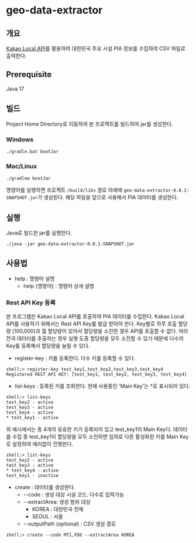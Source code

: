 # geo-data-extractor
## 개요
[Kakao Local API](https://developers.kakao.com/docs/latest/ko/local/common)를 활용하여 대한민국 주요 시설 PIA 정보를 수집하여 CSV 파일로 출력한다.

## Prerequisite
Java 17

## 빌드
Project Home Directory로 이동하여 본 프로젝트를 빌드하여 jar를 생성한다.
### Windows
```shell
./gradle.bat bootJar
```
### Mac/Linux
```shell
./gradlew bootJar
```
명령어를 실행하면 프로젝트 `/build/libs` 경로 아래에 `geo-data-extractor-0.0.1-SNAPSHOT.jar`가 생성된다.
해당 파일을 앞으로 사용해서 PIA 데이터를 생성한다.

## 실행
Java로 빌드한 jar를 실행한다.
```shell
./java -jar geo-data-extractor-0.0.1-SNAPSHOT.jar
```

## 사용법
- help : 명령어 설명
  - help {명령어} : 명령어 상세 설명

### Rest API Key 등록
본 프로그램은 Kakao Local API를 호출하여 PIA 데이터를 수집한다. Kakao Local API를 사용하기 위해서는 Rest API Key를 발급 받아야 한다.
Key별로 하루 호출 할당량 (100,000)과 월 할당량이 있어서 할당량을 소진한 경우 API를 호출할 수 없다.
따라 전국 데이터를 추출하는 경우 실행 도중 할당량을 모두 소진할 수 있기 때문에 다수의 Key를 등록해서 할당량을 늘릴 수 있다.

- register-key : 키를 등록한다. 다수 키를 등록할 수 있다.
```shell
shell:> register-key test_key1,test_key2,test_key3,test_key4
Registered REST API KEY: [test_key1, test_key2, test_key3, test_key4]
```
- list-keys : 등록된 키를 조회한다. 현재 사용중인 'Main Key'는 *로 표시되어 있다.
```shell
shell:> list-keys
test_key2 - active
test_key3 - active
test_key4 - active
* test_key1 - active
```
위 예시에서는 총 4개의 유효한 키가 등록되어 있고 test_key1이 Main Key다. 데이터를 수집 중 test_key1이 할당량을 모두 소진하면 임의로 다른 활성화된 키를 Main Key로 설정하여 에러없이 진행한다.
```shell
shell:> list-keys
test_key2 - active
test_key3 - active
* test_key4 - active
test_key1 - inactive
```

- create : 데이터를 생성한다.
  - --code : 생성 대상 시설 코드. 다수로 입력가능
  - --extractArea: 생성 범위 대상
    - KOREA : 대한민국 전체
    - SEOUL : 서울
  - --outputPath (optional) : CSV 생성 경로
```shell
shell:> create --code MT1,FD6 --extractArea KOREA
```